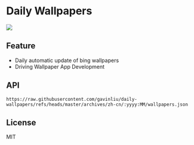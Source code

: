 # Daily Wallpapers
  
![](https://www.bing.com/th?id=OHR.MonaValePool_ZH-CN7968271596_UHD.jpg)

## Feature

- Daily automatic update of bing wallpapers
- Driving Wallpaper App Development

## API

```
https://raw.githubusercontent.com/gavinliu/daily-wallpapers/refs/heads/master/archives/zh-cn/:yyyy:MM/wallpapers.json
```

## License

MIT
  